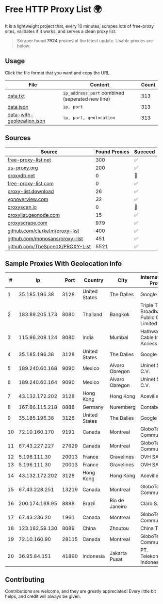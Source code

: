 
# Free HTTP Proxy List 🌍

It is a lightweight project that, every 10 minutes, scrapes lots of free-proxy sites, validates if it works, and serves a clean proxy list.


> Scraper found **7924** proxies at the latest update. Usable proxies are below.

## Usage

Click the file format that you want and copy the URL.


|File|Content|Count|
|----|-------|-----|
|[data.txt](https://raw.githubusercontent.com/themiralay/Proxy-List-World/master/data.txt)|`ip_address:port` combined (seperated new line)|313|
|[data.json](https://raw.githubusercontent.com/themiralay/Proxy-List-World/master/data.json)|`ip, port`|313|
|[data-with-geolocation.json](https://raw.githubusercontent.com/themiralay/Proxy-List-World/master/data-with-geolocation.json)|`ip, port, geolocation`|313|

## Sources

|Source|Found Proxies|Succeed|
|------|-------------|-------|
|[free-proxy-list.net](https://free-proxy-list.net)|300|✅|
|[us-proxy.org](https://www.us-proxy.org)|200|✅|
|[proxydb.net](http://proxydb.net)|0|🚫|
|[free-proxy-list.com](https://free-proxy-list.com/?page=&port=&type%5B%5D=http&type%5B%5D=https&up_time=0&search=Search)|0|✅|
|[proxy-list.download](https://www.proxy-list.download/HTTP)|26|✅|
|[vpnoverview.com](https://vpnoverview.com/privacy/anonymous-browsing/free-proxy-servers)|32|✅|
|[proxyscan.io](https://www.proxyscan.io)|0|🚫|
|[proxylist.geonode.com](https://proxylist.geonode.com/api/proxy-list?limit=300&page=1&sort_by=lastChecked&sort_type=desc&protocols=http,https)|15|✅|
|[proxyscrape.com](https://api.proxyscrape.com/v2/?request=displayproxies&protocol=http&timeout=10000&country=all&ssl=all&anonymity=all)|979|✅|
|[github.com/clarketm/proxy-list](https://raw.githubusercontent.com/clarketm/proxy-list/master/proxy-list-raw.txt)|400|✅|
|[github.com/monosans/proxy-list](https://raw.githubusercontent.com/monosans/proxy-list/main/proxies/http.txt)|451|✅|
|[github.com/TheSpeedX/PROXY-List](https://raw.githubusercontent.com/TheSpeedX/PROXY-List/master/http.txt)|5521|✅|


## Sample Proxies With Geolocation Info

|#|Ip|Port|Country|City|Internet Service Provider|
|-|--|----|-------|----|-------------------------|
|1|35.185.196.38|3128|United States|The Dalles|Google LLC|
|2|183.89.205.173|8080|Thailand|Bangkok|Triple T Broadband Public Company Limited|
|3|115.96.208.124|8080|India|Mumbai|Hathway IP over Cable Internet Access|
|4|35.185.196.38|3128|United States|The Dalles|Google LLC|
|5|189.240.60.168|9090|Mexico|Alvaro Obregon|Uninet S.A. de C.V.|
|6|189.240.60.164|9090|Mexico|Alvaro Obregon|Uninet S.A. de C.V.|
|7|43.132.172.202|3128|Hong Kong|Hong Kong|Aceville Pte.ltd|
|8|167.86.115.218|8888|Germany|Nuremberg|Contabo GmbH|
|9|35.185.196.38|3128|United States|The Dalles|Google LLC|
|10|72.10.160.170|9191|Canada|Montreal|GloboTech Communications|
|11|67.43.227.227|27629|Canada|Montreal|GloboTech Communications|
|12|5.196.111.30|20013|France|Gravelines|OVH SAS|
|13|5.196.111.30|20013|France|Gravelines|OVH SAS|
|14|43.132.172.202|3128|Hong Kong|Hong Kong|Aceville Pte.ltd|
|15|67.43.228.251|13219|Canada|Montreal|GloboTech Communications|
|16|200.174.198.95|8888|Brazil|Rio de Janeiro|Claro S.A|
|17|67.43.236.20|1961|Canada|Montreal|GloboTech Communications|
|18|123.182.59.130|8089|China|Zhoutou|China Telecom|
|19|72.10.160.90|28115|Canada|Montreal|GloboTech Communications|
|20|36.95.84.151|41890|Indonesia|Jakarta Pusat|PT. Telekomunikasi Indonesia|



## Contributing

Contributions are welcome, and they are greatly appreciated! Every
little bit helps, and credit will always be given.

